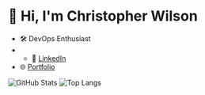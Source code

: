 # 👋 Hi, I'm Christopher Wilson

- 🛠️ DevOps Enthusiast
- - 💼 [LinkedIn](https://www.linkedin.com/in/christopher-w-718594265)
- 🌐 [Portfolio](https://chrisw-beep.github.io/)

![GitHub Stats](https://github-readme-stats.vercel.app/api?username=chrisw-beep&show_icons=true&theme=radical)
![Top Langs](https://github-readme-stats.vercel.app/api/top-langs/?username=chrisw-beep&layout=compact)
